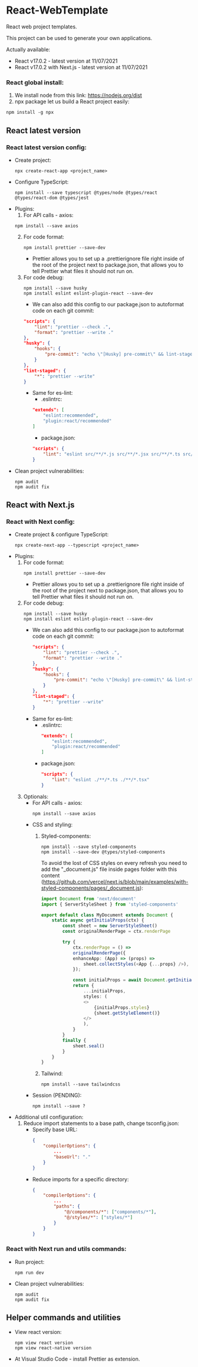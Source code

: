 # React-WebTemplate
React web project templates.

This project can be used to generate your own applications.

Actually available:
* React v17.0.2 - latest version at 11/07/2021
* React v17.0.2 with Next.js - latest version at 11/07/2021

### React global install:
1. We install node from this link: https://nodejs.org/dist
2. npx package let us build a React project easily:
```
npm install -g npx
```

## React latest version
### React latest version config:
* Create project: 
    ```
    npx create-react-app <project_name>
    ```
* Configure TypeScript: 
    ```
    npm install --save typescript @types/node @types/react @types/react-dom @types/jest
    ```
* Plugins:
    1. For API calls - axios: 
    ```
    npm install --save axios
    ```
    2. For code format:
        ```
        npm install prettier --save-dev
        ```
        * Prettier allows you to set up a .prettierignore file right inside of the root of the project next to package.json, that allows you to tell Prettier what files it should not run on.
    3. For code debug:
        ```
        npm install --save husky
        npm install eslint eslint-plugin-react --save-dev
        ```
        * We can also add this config to our package.json to autoformat code on each git commit:
        ```json
        "scripts": {
            "lint": "prettier --check .",
            "format": "prettier --write ."
        },
        "husky": {
            "hooks": {
                "pre-commit": "echo \"[Husky] pre-commit\" && lint-staged"
            }
        },
        "lint-staged": {
            "*": "prettier --write"
        }
        ```
        * Same for es-lint:
            * .eslintrc:
            ```json
            "extends": [
                "eslint:recommended",
                "plugin:react/recommended"
            ]
            ```
            * package.json:
            ```json
            "scripts": {
                "lint": "eslint src/**/*.js src/**/*.jsx src/**/*.ts src/**/*.tsx"
            }
            ```
* Clean project vulnerabilities:
    ```
    npm audit
    npm audit fix
    ```

## React with Next.js
### React with Next config:
* Create project & configure TypeScript:
    ```
    npx create-next-app --typescript <project_name>
    ```
* Plugins:
    1. For code format:
        ```
        npm install prettier --save-dev
        ```
        * Prettier allows you to set up a .prettierignore file right inside of the root of the project next to package.json, that allows you to tell Prettier what files it should not run on.
    2. For code debug:
        ```
        npm install --save husky
        npm install eslint eslint-plugin-react --save-dev
        ```
        * We can also add this config to our package.json to autoformat code on each git commit:
            ```json
            "scripts": {
                "lint": "prettier --check .",
                "format": "prettier --write ."
            },
            "husky": {
                "hooks": {
                    "pre-commit": "echo \"[Husky] pre-commit\" && lint-staged"
                }
            },
            "lint-staged": {
                "*": "prettier --write"
            }
            ```
        * Same for es-lint:
            * .eslintrc:
                ```json
                "extends": [
                    "eslint:recommended",
                    "plugin:react/recommended"
                ]
                ```
            * package.json:
                ```json
                "scripts": {
                    "lint": "eslint ./**/*.ts ./**/*.tsx"
                }
                ```
    3. Optionals:
        * For API calls - axios:
            ```
            npm install --save axios
            ```
        * CSS and styling:
            1. Styled-components:
                ```
                npm install --save styled-components
                npm install --save-dev @types/styled-components
                ```
                To avoid the lost of CSS styles on every refresh you need to add the "_document.js" file inside pages folder with this content (https://github.com/vercel/next.js/blob/main/examples/with-styled-components/pages/_document.js):

                ```typescript
                import Document from 'next/document'
                import { ServerStyleSheet } from 'styled-components'

                export default class MyDocument extends Document {
                    static async getInitialProps(ctx) {
                        const sheet = new ServerStyleSheet()
                        const originalRenderPage = ctx.renderPage

                        try {
                            ctx.renderPage = () =>
                            originalRenderPage({
                            enhanceApp: (App) => (props) =>
                                sheet.collectStyles(<App {...props} />),
                            });

                            const initialProps = await Document.getInitialProps(ctx);
                            return {
                                ...initialProps,
                                styles: (
                                <>
                                    {initialProps.styles}
                                    {sheet.getStyleElement()}
                                </>
                                ),
                            }
                        }
                        finally {
                            sheet.seal()
                        }
                    }
                }
                ```

            2. Tailwind:
                ```
                npm install --save tailwindcss
                ```
        * Session (PENDING):
            ```
            npm install --save ?
            ```
* Additional util configuration:
    1. Reduce import statements to a base path, change tsconfig.json:
        * Specify base URL:
            ```json
            {
                "compilerOptions": {
                    ...
                    "baseUrl": "."
                }
            }
            ```
        * Reduce imports for a specific directory:
            ```json
            {
                "compilerOptions": {
                    ...
                    "paths": {
                        "@/components/*": ["components/*"],
                        "@/styles/*": ["styles/*"]
                    }
                }
            }
            ```


### React with Next run and utils commands:
* Run project:
    ```
    npm run dev
    ```
* Clean project vulnerabilities:
    ```
    npm audit
    npm audit fix
    ```

## Helper commands and utilities
* View react version:
    ```
    npm view react version
    npm view react-native version
    ```
* At Visual Studio Code - install Prettier as extension.